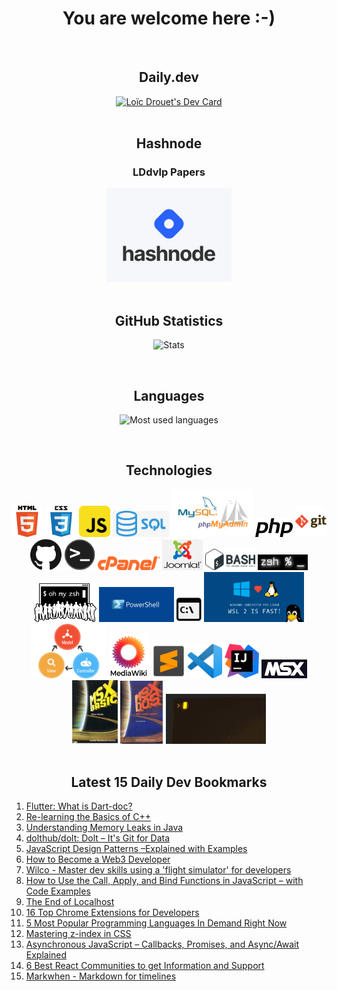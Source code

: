 <h1 align="center"> You are welcome here :-)</h1>

<br />

<div align="center">
    <h2>Daily.dev</h2>    
    <a href="https://app.daily.dev/LDdvlp">
        <img
            src="https://api.daily.dev/devcards/6a2db644d7b342d5924aa8a261fc3c97.png?r=d2h" width="400"
            alt="Loïc Drouet's Dev Card" 
        />
    </a>
</div>

<br />

<div align="center">
    <h2>Hashnode</h2>
    <h3>LDdvlp Papers</h3>
    <a href="https://lddvlp.hashnode.dev/">
        <img 
            src="/images/00-hashnode-logo.jfif" 
            width="200" alt="LDdvlp Papers" 
        />
    </a>
</div>

<br />

<div align="center">
    <h2>GitHub Statistics</h2>
    
![Stats](https://github-readme-stats.vercel.app/api?username=lddvlp&show_icons=true&theme=radical&count_private=true)

</div>

<br />

<div align="center">
    <h2>Languages</h2>

![Most used languages](https://github-readme-stats.vercel.app/api/top-langs/?username=lddvlp)

</div>

<br />

<div align="center">
    <h2>Technologies</h2>

<!-- Image #01    -->
<img alt="HTML5" width="50px" src="https://raw.githubusercontent.com/github/explore/80688e429a7d4ef2fca1e82350fe8e3517d3494d/topics/html/html.png" />

<!-- Image #02    -->
<img alt="CSS3" width="50px" src="https://raw.githubusercontent.com/github/explore/80688e429a7d4ef2fca1e82350fe8e3517d3494d/topics/css/css.png" />

<!-- Image #03    -->
<img alt="JavaScript" width="50px"   src="/images/03-javascript-logo.png" />

<!-- Image #04    -->
<img alt="SQL" width="90px" src="/images/04-sql-logo.jpg" />

<!-- Image #05    -->
<img alt="phpMyAdmin-MySQL" width="130px" src="/images/05-phpmyadmin-mysql-logo.png" />

<!-- Image #06    -->
<img alt="PHP" width="60px" src="/images/06-php-logo-alt.png" />

<!-- Image #07    -->
<img alt="Git" width="50px" src="https://raw.githubusercontent.com/github/explore/80688e429a7d4ef2fca1e82350fe8e3517d3494d/topics/git/git.png" />

<!-- Image #08    -->
<img alt="GitHub" width="50px" src="https://raw.githubusercontent.com/github/explore/78df643247d429f6cc873026c0622819ad797942/topics/github/github.png" />

<!-- Image #09    -->
<img alt="Shell" width="50px" src="https://raw.githubusercontent.com/github/explore/80688e429a7d4ef2fca1e82350fe8e3517d3494d/topics/terminal/terminal.png" />

<!-- Image #10    -->
<img alt="cPanel" width="100px" src="/images/10-cpanel-logo.png" />

<!-- Image #11    -->
<img alt="Joomla!" width="65px" src="/images/11-joomla-logo.png" />

<!-- Image #12    -->
<img alt="Bash" width="80px" src="/images/12-bash-logo.png" />

<!-- Image #13    -->
<img alt="Zsh" width="80px" src="/images/13-zsh-logo.gif" />

<!-- Image #14    -->
<img alt="Oh My Zsh" width="100px" src="/images/14-oh_my_zsh-logo.png" />

<!-- Image #15    -->
<img alt="PowerShell" width="120px" src="/images/15-powershell-logo.jpg" />

<!-- Image #16    -->
<img alt="cmd" width="40px" src="/images/16-cmd-logo.png" />

<!-- Image #17    -->
<img alt="WSL2" width="160px" src="/images/17-wsl2-logo.jpg" />

<!-- Image #18    -->
<img alt="MVC" width="120px" src="/images/18-mvc-logo.jpg" />

<!-- Image #19    -->
<img alt="MediaWiki" width="65px" src="/images/19-mediawiki-logo.png" />

<!-- Image #90    -->
<img alt="Sublime Text" width="55px" src="/images/90-sublime_text-logo.png" />

<!-- Image #91    -->
<img alt="VS Code" width="55px" src="/images/91-vs_code-logo.png" />

<!-- Image #92    -->
<img alt="IntelliJ IDEA" width="55px" src="/images/92-intellij_idea.png" />

<!-- Image #95   -->
<img alt="MSX" width="73px" src="/images/95-msx-logo.png" />

<!-- Image #96    -->
<img alt="MSX-BASIC" width="73px" src="/images/96-msx_ basic-logo.jfif" />

<!-- Image #97    -->
<img alt="MSX-DOS" width="69px" src="/images/97-msx_dos-logo.jpg" />

<!-- Image #99    -->
<img alt="Amber Terminal" width="160px" src="/images/98-amber_terminal.gif" />

</div>

<br />

<div align="center">
    <h2>Latest 15 Daily Dev Bookmarks</h2>
</div>

<!-- daily.dev BOOKMARKS:START -->
1. [Flutter: What is Dart-doc?](https://app.daily.dev/posts/FhV1gytn8?utm_source=rss&utm_medium=bookmarks&utm_campaign=Yaq6rDv_C)
2. [Re-learning the Basics of C++](https://app.daily.dev/posts/KSAmDJc6q?utm_source=rss&utm_medium=bookmarks&utm_campaign=Yaq6rDv_C)
3. [Understanding Memory Leaks in Java](https://app.daily.dev/posts/z8xFvvUyr?utm_source=rss&utm_medium=bookmarks&utm_campaign=Yaq6rDv_C)
4. [dolthub/dolt: Dolt – It&#39;s Git for Data](https://app.daily.dev/posts/QNjsevmfA?utm_source=rss&utm_medium=bookmarks&utm_campaign=Yaq6rDv_C)
5. [JavaScript Design Patterns –Explained with Examples](https://app.daily.dev/posts/emZcJHocN?utm_source=rss&utm_medium=bookmarks&utm_campaign=Yaq6rDv_C)
6. [How to Become a Web3 Developer](https://app.daily.dev/posts/9iBzdqbnD?utm_source=rss&utm_medium=bookmarks&utm_campaign=Yaq6rDv_C)
7. [Wilco - Master dev skills using a &#39;flight simulator&#39; for developers](https://app.daily.dev/posts/Mz9R-HG1F?utm_source=rss&utm_medium=bookmarks&utm_campaign=Yaq6rDv_C)
8. [How to Use the Call, Apply, and Bind Functions in JavaScript – with Code Examples](https://app.daily.dev/posts/fOLYWYLSh?utm_source=rss&utm_medium=bookmarks&utm_campaign=Yaq6rDv_C)
9. [The End of Localhost](https://app.daily.dev/posts/s9-W05wU-?utm_source=rss&utm_medium=bookmarks&utm_campaign=Yaq6rDv_C)
10. [16 Top Chrome Extensions for Developers](https://app.daily.dev/posts/FUuqe06O4?utm_source=rss&utm_medium=bookmarks&utm_campaign=Yaq6rDv_C)
11. [5 Most Popular Programming Languages In Demand Right Now](https://app.daily.dev/posts/LA3uL6kJV?utm_source=rss&utm_medium=bookmarks&utm_campaign=Yaq6rDv_C)
12. [Mastering z-index in CSS](https://app.daily.dev/posts/J-C6PyyKl?utm_source=rss&utm_medium=bookmarks&utm_campaign=Yaq6rDv_C)
13. [Asynchronous JavaScript – Callbacks, Promises, and Async/Await Explained](https://app.daily.dev/posts/N1TeFqlYe?utm_source=rss&utm_medium=bookmarks&utm_campaign=Yaq6rDv_C)
14. [6 Best React Communities to get Information and Support](https://app.daily.dev/posts/uZnZJrS8s?utm_source=rss&utm_medium=bookmarks&utm_campaign=Yaq6rDv_C)
15. [Markwhen - Markdown for timelines](https://app.daily.dev/posts/delly3rv2?utm_source=rss&utm_medium=bookmarks&utm_campaign=Yaq6rDv_C)

<!-- daily.dev BOOKMARKS:END -->
